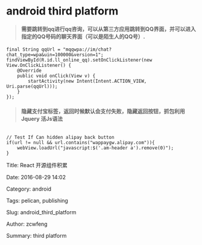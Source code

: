 # android third platform

> #### 需要跳转到qq进行qq咨询，可以从第三方应用跳转到QQ界面，并可以进入指定的QQ号码的聊天界面（可以是陌生人的QQ号）.


```
final String qqUrl = "mqqwpa://im/chat?chat_type=wpa&uin=100000&version=1";  
findViewById(R.id.ll_online_qq).setOnClickListener(new View.OnClickListener() {  
    @Override  
    public void onClick(View v) {  
        startActivity(new Intent(Intent.ACTION_VIEW, Uri.parse(qqUrl)));  
    }  
});

```
> #### 隐藏支付宝标签，返回时候默认会支付失败，隐藏返回按钮，抓包利用Jquery 活Js语法

```

// Test If Can hidden alipay back button
if(url != null && url.contains("wappaygw.alipay.com")){
    webView.loadUrl("javascript:$('.am-header a').remove(0)");
}
```


Title: React 开源组件积累

Date: 2016-08-29 14:02

Category: android

Tags: pelican, publishing
     
Slug: android_third_platform

Author: zcwfeng

Summary: third platform